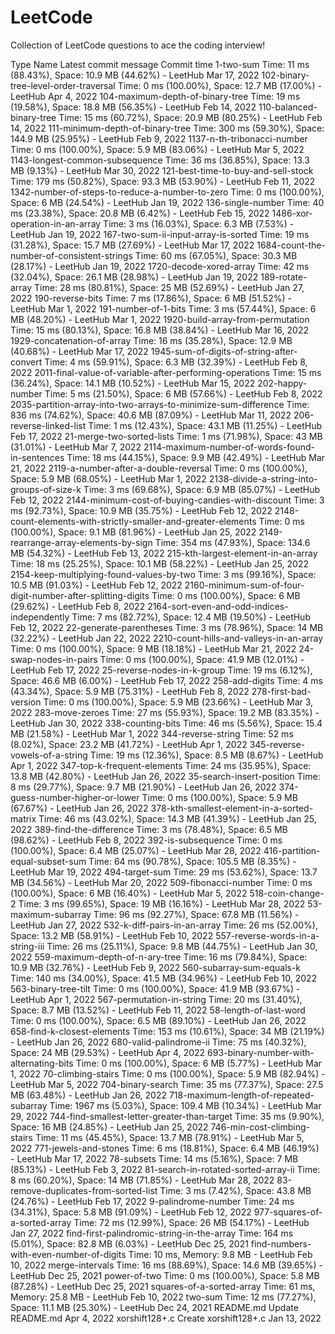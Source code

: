 # LeetCode
Collection of LeetCode questions to ace the coding interview!

<p> Type
 Name
 Latest commit message
 Commit time
 1-two-sum
 Time: 11 ms (88.43%), Space: 10.9 MB (44.62%) - LeetHub
 Mar 17, 2022
 102-binary-tree-level-order-traversal
 Time: 0 ms (100.00%), Space: 12.7 MB (17.00%) - LeetHub
 Apr 4, 2022
 104-maximum-depth-of-binary-tree
 Time: 19 ms (19.58%), Space: 18.8 MB (56.35%) - LeetHub
 Feb 14, 2022
 110-balanced-binary-tree
 Time: 15 ms (60.72%), Space: 20.9 MB (80.25%) - LeetHub
 Feb 14, 2022
 111-minimum-depth-of-binary-tree
 Time: 300 ms (59.30%), Space: 144.9 MB (25.95%) - LeetHub
 Feb 9, 2022
 1137-n-th-tribonacci-number
 Time: 0 ms (100.00%), Space: 5.9 MB (83.06%) - LeetHub
 Mar 5, 2022
 1143-longest-common-subsequence
 Time: 36 ms (36.85%), Space: 13.3 MB (9.13%) - LeetHub
 Mar 30, 2022
 121-best-time-to-buy-and-sell-stock
 Time: 179 ms (50.82%), Space: 93.3 MB (53.90%) - LeetHub
 Feb 11, 2022
 1342-number-of-steps-to-reduce-a-number-to-zero
 Time: 0 ms (100.00%), Space: 6 MB (24.54%) - LeetHub
 Jan 19, 2022
 136-single-number
 Time: 40 ms (23.38%), Space: 20.8 MB (6.42%) - LeetHub
 Feb 15, 2022
 1486-xor-operation-in-an-array
 Time: 3 ms (16.03%), Space: 6.3 MB (7.53%) - LeetHub
 Jan 19, 2022
 167-two-sum-ii-input-array-is-sorted
 Time: 19 ms (31.28%), Space: 15.7 MB (27.69%) - LeetHub
 Mar 17, 2022
 1684-count-the-number-of-consistent-strings
 Time: 60 ms (67.05%), Space: 30.3 MB (28.17%) - LeetHub
 Jan 19, 2022
 1720-decode-xored-array
 Time: 42 ms (32.04%), Space: 26.1 MB (28.98%) - LeetHub
 Jan 19, 2022
 189-rotate-array
 Time: 28 ms (80.81%), Space: 25 MB (52.69%) - LeetHub
 Jan 27, 2022
 190-reverse-bits
 Time: 7 ms (17.86%), Space: 6 MB (51.52%) - LeetHub
 Mar 1, 2022
 191-number-of-1-bits
 Time: 3 ms (57.44%), Space: 6 MB (48.20%) - LeetHub
 Mar 1, 2022
 1920-build-array-from-permutation
 Time: 15 ms (80.13%), Space: 16.8 MB (38.84%) - LeetHub
 Mar 16, 2022
 1929-concatenation-of-array
 Time: 16 ms (35.28%), Space: 12.9 MB (40.68%) - LeetHub
 Mar 17, 2022
 1945-sum-of-digits-of-string-after-convert
 Time: 4 ms (59.91%), Space: 6.3 MB (32.39%) - LeetHub
 Feb 8, 2022
 2011-final-value-of-variable-after-performing-operations
 Time: 15 ms (36.24%), Space: 14.1 MB (10.52%) - LeetHub
 Mar 15, 2022
 202-happy-number
 Time: 5 ms (21.50%), Space: 6 MB (57.66%) - LeetHub
 Feb 8, 2022
 2035-partition-array-into-two-arrays-to-minimize-sum-difference
 Time: 836 ms (74.62%), Space: 40.6 MB (87.09%) - LeetHub
 Mar 11, 2022
 206-reverse-linked-list
 Time: 1 ms (12.43%), Space: 43.1 MB (11.25%) - LeetHub
 Feb 17, 2022
 21-merge-two-sorted-lists
 Time: 1 ms (71.98%), Space: 43 MB (31.01%) - LeetHub
 Mar 7, 2022
 2114-maximum-number-of-words-found-in-sentences
 Time: 18 ms (44.15%), Space: 9.9 MB (42.49%) - LeetHub
 Mar 21, 2022
 2119-a-number-after-a-double-reversal
 Time: 0 ms (100.00%), Space: 5.9 MB (68.05%) - LeetHub
 Mar 1, 2022
 2138-divide-a-string-into-groups-of-size-k
 Time: 3 ms (69.68%), Space: 6.9 MB (85.07%) - LeetHub
 Feb 12, 2022
 2144-minimum-cost-of-buying-candies-with-discount
 Time: 3 ms (92.73%), Space: 10.9 MB (35.75%) - LeetHub
 Feb 12, 2022
 2148-count-elements-with-strictly-smaller-and-greater-elements
 Time: 0 ms (100.00%), Space: 9.1 MB (81.96%) - LeetHub
 Jan 25, 2022
 2149-rearrange-array-elements-by-sign
 Time: 354 ms (47.93%), Space: 134.6 MB (54.32%) - LeetHub
 Feb 13, 2022
 215-kth-largest-element-in-an-array
 Time: 18 ms (25.25%), Space: 10.1 MB (58.22%) - LeetHub
 Jan 25, 2022
 2154-keep-multiplying-found-values-by-two
 Time: 3 ms (99.16%), Space: 10.5 MB (91.03%) - LeetHub
 Feb 12, 2022
 2160-minimum-sum-of-four-digit-number-after-splitting-digits
 Time: 0 ms (100.00%), Space: 6 MB (29.62%) - LeetHub
 Feb 8, 2022
 2164-sort-even-and-odd-indices-independently
 Time: 7 ms (82.72%), Space: 12.4 MB (19.50%) - LeetHub
 Feb 12, 2022
 22-generate-parentheses
 Time: 3 ms (78.96%), Space: 14 MB (32.22%) - LeetHub
 Jan 22, 2022
 2210-count-hills-and-valleys-in-an-array
 Time: 0 ms (100.00%), Space: 9 MB (18.18%) - LeetHub
 Mar 21, 2022
 24-swap-nodes-in-pairs
 Time: 0 ms (100.00%), Space: 41.9 MB (12.01%) - LeetHub
 Feb 17, 2022
 25-reverse-nodes-in-k-group
 Time: 19 ms (6.12%), Space: 46.6 MB (6.00%) - LeetHub
 Feb 17, 2022
 258-add-digits
 Time: 4 ms (43.34%), Space: 5.9 MB (75.31%) - LeetHub
 Feb 8, 2022
 278-first-bad-version
 Time: 0 ms (100.00%), Space: 5.9 MB (23.66%) - LeetHub
 Mar 3, 2022
 283-move-zeroes
 Time: 27 ms (55.93%), Space: 19.2 MB (83.35%) - LeetHub
 Jan 30, 2022
 338-counting-bits
 Time: 46 ms (5.56%), Space: 15.4 MB (21.58%) - LeetHub
 Mar 1, 2022
 344-reverse-string
 Time: 52 ms (8.02%), Space: 23.2 MB (41.72%) - LeetHub
 Apr 1, 2022
 345-reverse-vowels-of-a-string
 Time: 19 ms (12.36%), Space: 8.5 MB (8.67%) - LeetHub
 Apr 1, 2022
 347-top-k-frequent-elements
 Time: 24 ms (35.95%), Space: 13.8 MB (42.80%) - LeetHub
 Jan 26, 2022
 35-search-insert-position
 Time: 8 ms (29.77%), Space: 9.7 MB (21.90%) - LeetHub
 Jan 26, 2022
 374-guess-number-higher-or-lower
 Time: 0 ms (100.00%), Space: 5.9 MB (67.67%) - LeetHub
 Jan 26, 2022
 378-kth-smallest-element-in-a-sorted-matrix
 Time: 46 ms (43.02%), Space: 14.3 MB (41.39%) - LeetHub
 Jan 25, 2022
 389-find-the-difference
 Time: 3 ms (78.48%), Space: 6.5 MB (98.62%) - LeetHub
 Feb 8, 2022
 392-is-subsequence
 Time: 0 ms (100.00%), Space: 6.4 MB (25.07%) - LeetHub
 Mar 28, 2022
 416-partition-equal-subset-sum
 Time: 64 ms (90.78%), Space: 105.5 MB (8.35%) - LeetHub
 Mar 19, 2022
 494-target-sum
 Time: 29 ms (53.62%), Space: 13.7 MB (34.56%) - LeetHub
 Mar 20, 2022
 509-fibonacci-number
 Time: 0 ms (100.00%), Space: 6 MB (16.40%) - LeetHub
 Mar 5, 2022
 518-coin-change-2
 Time: 3 ms (99.65%), Space: 19 MB (16.16%) - LeetHub
 Mar 28, 2022
 53-maximum-subarray
 Time: 96 ms (92.27%), Space: 67.8 MB (11.56%) - LeetHub
 Jan 27, 2022
 532-k-diff-pairs-in-an-array
 Time: 26 ms (52.00%), Space: 13.2 MB (58.91%) - LeetHub
 Feb 10, 2022
 557-reverse-words-in-a-string-iii
 Time: 26 ms (25.11%), Space: 9.8 MB (44.75%) - LeetHub
 Jan 30, 2022
 559-maximum-depth-of-n-ary-tree
 Time: 16 ms (79.84%), Space: 10.9 MB (32.76%) - LeetHub
 Feb 9, 2022
 560-subarray-sum-equals-k
 Time: 140 ms (34.00%), Space: 41.5 MB (34.96%) - LeetHub
 Feb 10, 2022
 563-binary-tree-tilt
 Time: 0 ms (100.00%), Space: 41.9 MB (93.67%) - LeetHub
 Apr 1, 2022
 567-permutation-in-string
 Time: 20 ms (31.40%), Space: 8.7 MB (13.52%) - LeetHub
 Feb 11, 2022
 58-length-of-last-word
 Time: 0 ms (100.00%), Space: 6.5 MB (89.10%) - LeetHub
 Jan 26, 2022
 658-find-k-closest-elements
 Time: 153 ms (10.61%), Space: 34 MB (21.19%) - LeetHub
 Jan 26, 2022
 680-valid-palindrome-ii
 Time: 75 ms (40.32%), Space: 24 MB (29.53%) - LeetHub
 Apr 4, 2022
 693-binary-number-with-alternating-bits
 Time: 0 ms (100.00%), Space: 6 MB (5.77%) - LeetHub
 Mar 1, 2022
 70-climbing-stairs
 Time: 0 ms (100.00%), Space: 5.9 MB (82.94%) - LeetHub
 Mar 5, 2022
 704-binary-search
 Time: 35 ms (77.37%), Space: 27.5 MB (63.48%) - LeetHub
 Jan 26, 2022
 718-maximum-length-of-repeated-subarray
 Time: 1967 ms (5.03%), Space: 109.4 MB (10.34%) - LeetHub
 Mar 29, 2022
 744-find-smallest-letter-greater-than-target
 Time: 35 ms (9.90%), Space: 16 MB (24.85%) - LeetHub
 Jan 25, 2022
 746-min-cost-climbing-stairs
 Time: 11 ms (45.45%), Space: 13.7 MB (78.91%) - LeetHub
 Mar 5, 2022
 771-jewels-and-stones
 Time: 6 ms (18.81%), Space: 6.4 MB (46.19%) - LeetHub
 Mar 17, 2022
 78-subsets
 Time: 14 ms (5.16%), Space: 7 MB (85.13%) - LeetHub
 Feb 3, 2022
 81-search-in-rotated-sorted-array-ii
 Time: 8 ms (60.20%), Space: 14 MB (71.85%) - LeetHub
 Mar 28, 2022
 83-remove-duplicates-from-sorted-list
 Time: 3 ms (7.42%), Space: 43.8 MB (24.76%) - LeetHub
 Feb 17, 2022
 9-palindrome-number
 Time: 24 ms (34.31%), Space: 5.8 MB (91.09%) - LeetHub
 Feb 12, 2022
 977-squares-of-a-sorted-array
 Time: 72 ms (12.99%), Space: 26 MB (54.17%) - LeetHub
 Jan 27, 2022
 find-first-palindromic-string-in-the-array
 Time: 164 ms (5.01%), Space: 82.8 MB (6.03%) - LeetHub
 Dec 25, 2021
 find-numbers-with-even-number-of-digits
 Time: 10 ms, Memory: 9.8 MB - LeetHub
 Feb 10, 2022
 merge-intervals
 Time: 16 ms (88.69%), Space: 14.6 MB (39.65%) - LeetHub
 Dec 25, 2021
 power-of-two
 Time: 0 ms (100.00%), Space: 5.8 MB (87.28%) - LeetHub
 Dec 25, 2021
 squares-of-a-sorted-array
 Time: 61 ms, Memory: 25.8 MB - LeetHub
 Feb 10, 2022
 two-sum
 Time: 12 ms (77.27%), Space: 11.1 MB (25.30%) - LeetHub
 Dec 24, 2021
 README.md
 Update README.md
 Apr 4, 2022
 xorshift128+.c
 Create xorshift128+.c
 Jan 13, 2022

</p>

